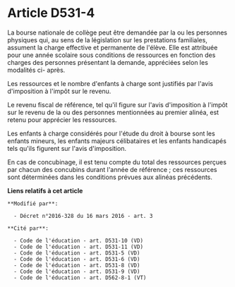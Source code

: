 # Article D531-4

La bourse nationale de collège peut être demandée par la ou les personnes physiques qui, au sens de la législation sur les
prestations familiales, assument la charge effective et permanente de l'élève. Elle est attribuée pour une année scolaire
sous conditions de ressources en fonction des charges des personnes présentant la demande, appréciées selon les modalités ci-
après.

Les ressources et le nombre d'enfants à charge sont justifiés par l'avis d'imposition à l'impôt sur le revenu.

Le revenu fiscal de référence, tel qu'il figure sur l'avis d'imposition à l'impôt sur le revenu de la ou des personnes
mentionnées au premier alinéa, est retenu pour apprécier les ressources.

Les enfants à charge considérés pour l'étude du droit à bourse sont les enfants mineurs, les enfants majeurs célibataires et
les enfants handicapés  tels qu'ils figurent sur l'avis d'imposition.

En cas de concubinage, il est tenu compte du total des ressources perçues par chacun des concubins durant l'année de
référence ; ces ressources sont déterminées dans les conditions prévues aux alinéas précédents.

**Liens relatifs à cet article**

	**Modifié par**:

	  - Décret n°2016-328 du 16 mars 2016 - art. 3

	**Cité par**:

	  - Code de l'éducation - art. D531-10 (VD)
	  - Code de l'éducation - art. D531-11 (VD)
	  - Code de l'éducation - art. D531-5 (VD)
	  - Code de l'éducation - art. D531-6 (VD)
	  - Code de l'éducation - art. D531-8 (VD)
	  - Code de l'éducation - art. D531-9 (VD)
	  - Code de l'éducation - art. D562-8-1 (VT)
